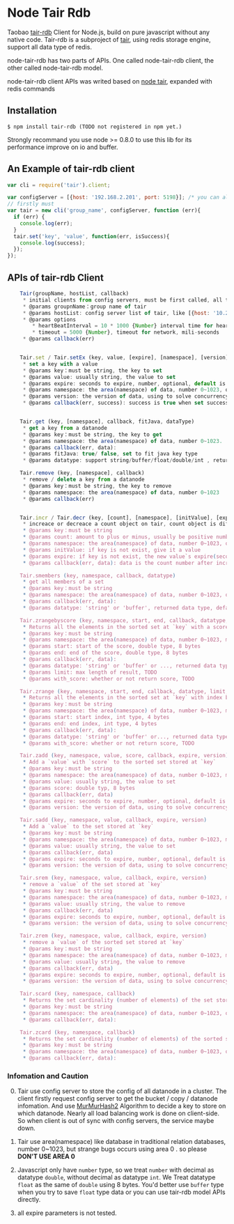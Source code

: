 # Node Tair Rdb

Taobao [tair-rdb](http://code.taobao.org/p/tair/src/tags/tair_rdb_A_2_3_5_5_58_20130415/) Client for Node.js, build on pure javascript without any native code. Tair-rdb is a subproject of [tair](http://code.taobao.org/p/tair/src/), using redis storage engine, support all data type of redis.

node-tair-rdb has two parts of APIs. One called node-tair-rdb client, the other called node-tair-rdb model.

node-tair-rdb client APIs was writed based on [node tair](https://github.com/wangbinke/node-tair),  expanded with redis commands

## Installation

	$ npm install tair-rdb (TODO not registered in npm yet.)

Strongly recommand you use node >= 0.8.0 to use this lib for its performance improve on io and buffer.

## An Example of tair-rdb client

````js
var cli = require('tair').client;

var configServer = [{host: '192.168.2.201', port: 5198}]; /* you can also add another slave server to it */
// firstly must
var tair = new cli('group_name', configServer, function (err){
  if (err) {
    console.log(err);
  }
  tair.set('key', 'value', function(err, isSuccess){
    console.log(success);
  });
});
````

## APIs of tair-rdb Client

````js
	Tair(groupName, hostList, callback)
	 * initial clients from config servers, must be first called, all three params must be used
	 * @params groupnName：group name of tair
	 * @params hostList: config server list of tair, like [{host: '10.235.144.116', port: 5198}]
	 * @params options
        * heartBeatInterval = 10 * 1000 {Number} interval time for heartbeat, mili-seconds
        * timeout = 5000 {Number}, timeout for network, mili-seconds
	 * @params callback(err)


	Tair.set / Tair.setEx (key, value, [expire], [namespace], [version], callback)
	 * set a key with a value
	 * @params key：must be string, the key to set
	 * @params value: usually string, the value to set
	 * @params expire: seconds to expire, number, optional, default is 0 (not expired)
	 * @params namespace: the area(namespace) of data, number 0~1023, optional, default is 0
	 * @params version: the version of data, using to solve concurrency conflicts, not commonly used in cache, optional, default is 0
	 * @params callback(err, success): success is true when set successfully


	Tair.get (key, [namespace], callback, fitJava, dataType)
	 * get a key from a datanode
     * @params key：must be string, the key to get
     * @params namespace: the area(namespace) of data, number 0~1023.
     * @params callback(err, data):
     * @params fitJava: true/ false, set to fit java key type
     * @params datatype: support string/buffer/float/double/int , returned data type, default is string.

	Tair.remove (key, [namespace], callback)
	 * remove / delete a key from a datanode
	 * @params key：must be string, the key to remove
	 * @params namespace: the area(namespace) of data, number 0~1023
	 * @params callback(err)


	Tair.incr / Tair.decr (key, [count], [namespace], [initValue], [expire], callback)
	 * increace or decreace a count object on tair, count object is different from object from usually set / get. First use these method on a key will create it with initValue or 0;
	 * @params key：must be string
	 * @params count: amount to plus or minus, usually be positive number
	 * @params namespace: the area(namespace) of data, number 0~1023, optional, default is 0
	 * @params initValue: if key is not exist, give it a value
	 * @params expire: if key is not exist, the new value`s expire(seconds)
	 * @params callback(err, data): data is the count number after incr or decr

    Tair.smembers (key, namespace, callback, datatype)
     * get all members of a set 
     * @params key：must be string
     * @params namespace: the area(namespace) of data, number 0~1023, optional, default is 0
     * @params callback(err, data):
     * @params datatype: 'string' or 'buffer', returned data type, default is string

    Tair.zrangebyscore (key, namespace, start, end, callback, datatype, limit, with_score )
     * Returns all the elements in the sorted set at `key` with a score between `start` and `end` (including elements with score equal to `start` or `end`). The elements are considered to be ordered from low to high scores.
     * @params key：must be string
     * @params namespace: the area(namespace) of data, number 0~1023, must set here
     * @params start: start of the score, double type, 8 bytes
     * @params end: end of the score, double type, 8 bytes
     * @params callback(err, data):
     * @params datatype: 'string' or 'buffer' or ..., returned data type, default is string.
     * @params limit: max length of result, TODO
     * @params with_score: whether or not return score, TODO     

    Tair.zrange (key, namespace, start, end, callback, datatype, limit, with_score ) 
     * Returns all the elements in the sorted set at `key` with index between `start` and `end` (including elements with index equal to `start` or `end`). The elements are considered to be ordered from low to high scores.
     * @params key：must be string
     * @params namespace: the area(namespace) of data, number 0~1023, must set here
     * @params start: start index, int type, 4 bytes
     * @params end: end index, int type, 4 bytes
     * @params callback(err, data):
     * @params datatype: 'string' or 'buffer' or..., returned data type, default is string.
     * @params with_score: whether or not return score, TODO

    Tair.zadd (key, namespace, value, score, callback, expire, version) 
     * Add a `value` with `score` to the sorted set stored at `key`
     * @params key：must be string
     * @params namespace: the area(namespace) of data, number 0~1023, must set here
     * @params value: usually string, the value to set
     * @params score: double typ, 8 bytes
     * @params callback(err, data)
     * @params expire: seconds to expire, number, optional, default is 0 (not expired)
     * @params version: the version of data, using to solve concurrency conflicts, not commonly used in cache, optional, default is 0 

    Tair.sadd (key, namespace, value, callback, expire, version)
     * Add a `value` to the set stored at `key`
     * @params key：must be string
     * @params namespace: the area(namespace) of data, number 0~1023, must set here
     * @params value: usually string, the value to set
     * @params callback(err, data)
     * @params expire: seconds to expire, number, optional, default is 0 (not expired)
     * @params version: the version of data, using to solve concurrency conflicts, not commonly used in cache, optional, default is 0

    Tair.srem (key, namespace, value, callback, expire, version)
     * remove a `value` of the set stored at `key`
     * @params key：must be string
     * @params namespace: the area(namespace) of data, number 0~1023, must set here
     * @params value: usually string, the value to remove
     * @params callback(err, data)
     * @params expire: seconds to expire, number, optional, default is 0 (not expired)
     * @params version: the version of data, using to solve concurrency conflicts, not commonly used in cache, optional, default is 0

    Tair.zrem (key, namespace, value, callback, expire, version)
     * remove a `value` of the sorted set stored at `key`
     * @params key：must be string
     * @params namespace: the area(namespace) of data, number 0~1023, must set here
     * @params value: usually string, the value to remove
     * @params callback(err, data)
     * @params expire: seconds to expire, number, optional, default is 0 (not expired)
     * @params version: the version of data, using to solve concurrency conflicts, not commonly used in cache, optional, default is 0

    Tair.scard (key, namespace, callback)
     * Returns the set cardinality (number of elements) of the set stored at key
     * @params key：must be string
     * @params namespace: the area(namespace) of data, number 0~1023, optional, default is 0
     * @params callback(err, data):

    Tair.zcard (key, namespace, callback)
     * Returns the set cardinality (number of elements) of the sorted set stored at key
     * @params key：must be string
     * @params namespace: the area(namespace) of data, number 0~1023, optional, default is 0
     * @params callback(err, data):
````

### Infomation and Caution

0. Tair use config server to store the config of all datanode in a cluster. The client firstly request config server to get the bucket / copy / datanode infomation. And use [MurMurHash2](http://en.wikipedia.org/wiki/MurmurHash) Algorithm to decide a key to store on which datanode. Nearly all load balancing work is done on client-side. So when client is out of sync with config servers, the service maybe down.

0. Tair use area(namespace) like database in traditional relation databases, number 0~1023, but  strange bugs occurs using area 0 . 
so please **DON'T USE AREA 0**

0. Javascript only have `number` type, so we treat `number` with decimal as datatype `double`, without decimal as datatype `int`. We Treat datatype `float` as the same of `double` using 8 bytes. You'd better use `buffer` type when you try to save `float` type data or you can use tair-rdb model APIs directly.

0. all expire parameters is not tested.


